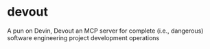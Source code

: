 # devout
A pun on Devin, Devout an MCP server for complete (i.e., dangerous) software engineering project development operations
